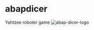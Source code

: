 # abapdicer
Yahtzee roboter game
![abap-dicer-logo](https://github.com/abap-code-dojo/abapdicer/blob/master/abap-dicer-logo.png)
